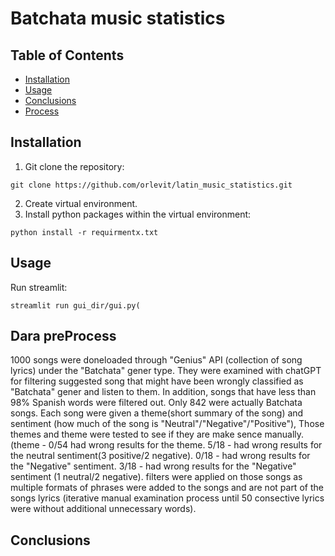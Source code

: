 # Batchata music statistics    

## Table of Contents
- [Installation](#installation)
- [Usage](#usage)
- [Conclusions](#Conclusions)
- [Process](#Process)

## Installation
1. Git clone the repository:
```
git clone https://github.com/orlevit/latin_music_statistics.git
```
2. Create virtual environment.
3. Install python packages within the virtual environment:
```
python install -r requirmentx.txt
```

## Usage
Run streamlit:
```
streamlit run gui_dir/gui.py(
```
## Dara preProcess
1000 songs were doneloaded through "Genius" API (collection of song lyrics) under the "Batchata" gener type.
They were examined with chatGPT for filtering suggested song that might have been wrongly classified as "Batchata" gener and listen to them. In addition, songs that have less than 98% Spanish words were filtered out. Only 842 were actually Batchata songs. Each song were given a theme(short summary of the song) and sentiment (how much of the song is "Neutral"/"Negative"/"Positive"), Those themes and theme were tested to see if they are make sence manually. (theme - 0/54  had wrong results for the theme. 5/18 - had wrong results for the neutral sentiment(3 positive/2 negative). 0/18 - had wrong results for the "Negative" sentiment. 3/18 - had wrong results for the "Negative" sentiment (1 neutral/2 negative).
filters were applied on those songs as multiple formats of phrases were added to the songs and are not part of the songs lyrics (iterative manual examination process until 50 consective lyrics were without additional unnecessary words).

## Conclusions

